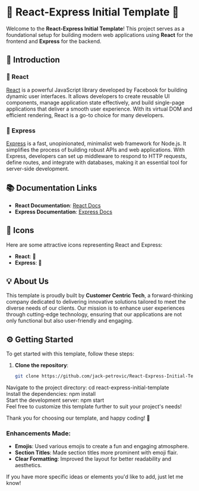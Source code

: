 # 🌟 React-Express Initial Template 🌟

Welcome to the **React-Express Initial Template**! This project serves as a foundational setup for building modern web applications using **React** for the frontend and **Express** for the backend. 

## 🚀 Introduction

### 🎨 React
[React](https://reactjs.org/) is a powerful JavaScript library developed by Facebook for building dynamic user interfaces. It allows developers to create reusable UI components, manage application state effectively, and build single-page applications that deliver a smooth user experience. With its virtual DOM and efficient rendering, React is a go-to choice for many developers.

### 🚀 Express
[Express](https://expressjs.com/) is a fast, unopinionated, minimalist web framework for Node.js. It simplifies the process of building robust APIs and web applications. With Express, developers can set up middleware to respond to HTTP requests, define routes, and integrate with databases, making it an essential tool for server-side development.

## 📚 Documentation Links
- **React Documentation**: [React Docs](https://reactjs.org/docs/getting-started.html)
- **Express Documentation**: [Express Docs](https://expressjs.com/en/starter/installing.html)

## 🌈 Icons
Here are some attractive icons representing React and Express:

- **React**: 🎨
- **Express**: 🚀

## 💡 About Us
This template is proudly built by **Customer Centric Tech**, a forward-thinking company dedicated to delivering innovative solutions tailored to meet the diverse needs of our clients. Our mission is to enhance user experiences through cutting-edge technology, ensuring that our applications are not only functional but also user-friendly and engaging.

## ⚙️ Getting Started
To get started with this template, follow these steps:

1. **Clone the repository**:
   ```bash
   git clone https://github.com/jack-petrovic/React-Express-Initial-Template.git
Navigate to the project directory:
cd react-express-initial-template<br/>
Install the dependencies:
npm install<br/>
Start the development server:
npm start<br/>
Feel free to customize this template further to suit your project's needs!

Thank you for choosing our template, and happy coding! 🎉

### Enhancements Made:
- **Emojis**: Used various emojis to create a fun and engaging atmosphere.
- **Section Titles**: Made section titles more prominent with emoji flair.
- **Clear Formatting**: Improved the layout for better readability and aesthetics.

If you have more specific ideas or elements you'd like to add, just let me know!